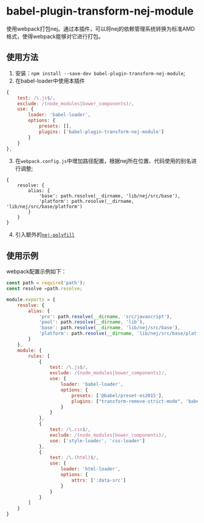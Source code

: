 # babel-plugin-transform-nej-module

使用webpack打包nej。通过本插件，可以将nej的依赖管理系统转换为标准AMD格式，使得webpack能够对它进行打包。

## 使用方法
1. 安装：`npm install --save-dev babel-plugin-transform-nej-module`;
2. 在babel-loader中使用本插件
```javascript
{
    test: /\.js$/,
    exclude: /(node_modules|bower_components)/,
    use: {
        loader: 'babel-loader',
        options: {
            presets: [],
            plugins: ['babel-plugin-transform-nej-module']
        }
    }
},
```
3. 在`webpack.config.js`中增加路径配置，根据nej所在位置、代码使用的别名进行调整;
```
{
    resolve: {
        alias: {
            'base': path.resolve(__dirname, 'lib/nej/src/base'),
            'platform': path.resolve(__dirname, 'lib/nej/src/base/platform')
        }
    }
}
```
4. 引入额外的[`nej-polyfill`](https://github.com/sheeeeep/babel-plugin-transform-nej-module/blob/master/nej-polyfill.js)

## 使用示例

webpack配置示例如下：
```javascript
const path = require('path');
const resolve =path.resolve;

module.exports = {
    resolve: {
        alias: {
            'pro': path.resolve(__dirname, 'src/javascript'),
            'pool': path.resolve(__dirname, 'lib'),
            'base': path.resolve(__dirname, 'lib/nej/src/base'),
            'platform': path.resolve(__dirname, 'lib/nej/src/base/platform')
        }
    },
    module: {
        rules: [
            {
                test: /\.js$/,
                exclude: /(node_modules|bower_components)/,
                use: {
                    loader: 'babel-loader',
                    options: {
                        presets: ['@babel/preset-es2015'],
                        plugins: ["transform-remove-strict-mode", 'babel-plugin-transform-nej-module']
                    }
                }
            },
            {
                test: /\.css$/,
                exclude: /(node_modules|bower_components)/,
                use: ['style-loader', 'css-loader']
            },
            {
                test: /\.(html)$/,
                use: {
                    loader: 'html-loader',
                    options: {
                        attrs: [':data-src']
                    }
                }
            }
        ]
    }
}
```



